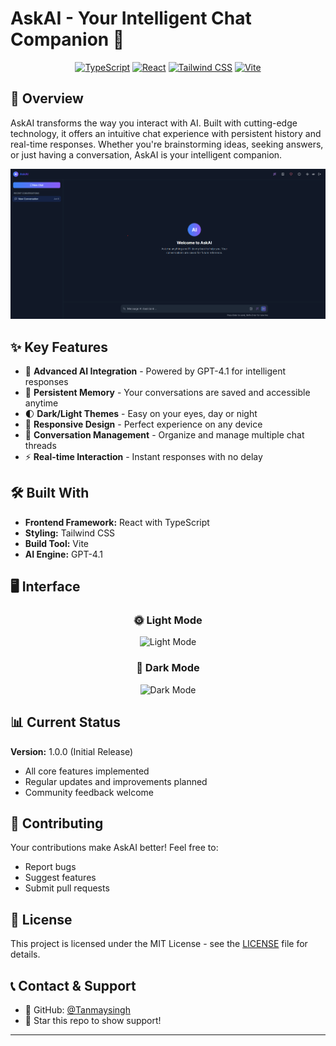 # AskAI - Your Intelligent Chat Companion 🤖 

<div align="center">

[![TypeScript](https://img.shields.io/badge/TypeScript-007ACC?style=for-the-badge&logo=typescript&logoColor=white)](https://www.typescriptlang.org/)
[![React](https://img.shields.io/badge/React-20232A?style=for-the-badge&logo=react&logoColor=61DAFB)](https://reactjs.org/)
[![Tailwind CSS](https://img.shields.io/badge/Tailwind_CSS-38B2AC?style=for-the-badge&logo=tailwind-css&logoColor=white)](https://tailwindcss.com/)
[![Vite](https://img.shields.io/badge/Vite-646CFF?style=for-the-badge&logo=vite&logoColor=white)](https://vitejs.dev/)

</div>

## 🎯 Overview

AskAI transforms the way you interact with AI. Built with cutting-edge technology, it offers an intuitive chat experience with persistent history and real-time responses. Whether you're brainstorming ideas, seeking answers, or just having a conversation, AskAI is your intelligent companion.

<div align="center">

![Demo Screenshot](./assets/demo.png)

</div>

## ✨ Key Features

- 🧠 **Advanced AI Integration** - Powered by GPT-4.1 for intelligent responses
- 💾 **Persistent Memory** - Your conversations are saved and accessible anytime
- 🌓 **Dark/Light Themes** - Easy on your eyes, day or night
- 📱 **Responsive Design** - Perfect experience on any device
- 📂 **Conversation Management** - Organize and manage multiple chat threads
- ⚡ **Real-time Interaction** - Instant responses with no delay

## 🛠️ Built With

- **Frontend Framework:** React with TypeScript
- **Styling:** Tailwind CSS
- **Build Tool:** Vite
- **AI Engine:** GPT-4.1

## 🖥️ Interface

<div align="center">

### 🌞 Light Mode
![Light Mode](./assets/light-mode.png)

### 🌙 Dark Mode
![Dark Mode](./assets/dark-mode.png)

</div>

## 📊 Current Status

**Version:** 1.0.0 (Initial Release)
- All core features implemented
- Regular updates and improvements planned
- Community feedback welcome

## 🤝 Contributing

Your contributions make AskAI better! Feel free to:
- Report bugs
- Suggest features
- Submit pull requests

## 📝 License

This project is licensed under the MIT License - see the [LICENSE](LICENSE) file for details.

## 📞 Contact & Support

- 📧 GitHub: [@Tanmaysingh](https://github.com/Tanmaysingh3856)
- 🌟 Star this repo to show support!

---
